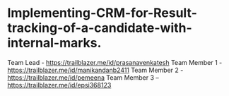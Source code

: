 # Implementing-CRM-for-Result-tracking-of-a-candidate-with-internal-marks.
Team Lead - https://trailblazer.me/id/prasanavenkatesh
Team Member 1 -https://trailblazer.me/id/manikandanb2411
Team Member 2 -https://trailblazer.me/id/pemeena
Team Member 3 –https://trailblazer.me/id/epsi368123
